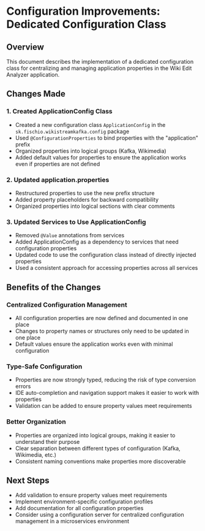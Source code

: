 # Configuration Improvements: Dedicated Configuration Class

## Overview
This document describes the implementation of a dedicated configuration class for centralizing and managing application properties in the Wiki Edit Analyzer application.

## Changes Made

### 1. Created ApplicationConfig Class
- Created a new configuration class `ApplicationConfig` in the `sk.fischio.wikistreamkafka.config` package
- Used `@ConfigurationProperties` to bind properties with the "application" prefix
- Organized properties into logical groups (Kafka, Wikimedia)
- Added default values for properties to ensure the application works even if properties are not defined

### 2. Updated application.properties
- Restructured properties to use the new prefix structure
- Added property placeholders for backward compatibility
- Organized properties into logical sections with clear comments

### 3. Updated Services to Use ApplicationConfig
- Removed `@Value` annotations from services
- Added ApplicationConfig as a dependency to services that need configuration properties
- Updated code to use the configuration class instead of directly injected properties
- Used a consistent approach for accessing properties across all services

## Benefits of the Changes

### Centralized Configuration Management
- All configuration properties are now defined and documented in one place
- Changes to property names or structures only need to be updated in one place
- Default values ensure the application works even with minimal configuration

### Type-Safe Configuration
- Properties are now strongly typed, reducing the risk of type conversion errors
- IDE auto-completion and navigation support makes it easier to work with properties
- Validation can be added to ensure property values meet requirements

### Better Organization
- Properties are organized into logical groups, making it easier to understand their purpose
- Clear separation between different types of configuration (Kafka, Wikimedia, etc.)
- Consistent naming conventions make properties more discoverable

## Next Steps
- Add validation to ensure property values meet requirements
- Implement environment-specific configuration profiles
- Add documentation for all configuration properties
- Consider using a configuration server for centralized configuration management in a microservices environment